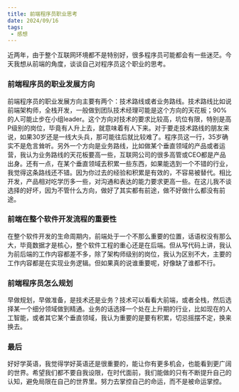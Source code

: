```yaml
---
title: 前端程序员职业思考
date: 2024/09/16
tags:
 - 感想
---
```


近两年，由于整个互联网环境都不是特别好，很多程序员可能都会有一些迷茫。今天我想从前端的角度，谈谈自己对程序员这个职业的思考。

### 前端程序员的职业发展方向
前端程序员的职业发展方向主要有两个：技术路线或者业务路线。技术路线比如说前端架构师，全栈开发，一般做到团队技术经理可能是这个方向的天花板；90%的人可能止步在小组leader。这个方向对技术的要求比较高，坑位有限，特别是高P级别的岗位，毕竟有人升上去，就意味着有人下来。对于要走技术路线的朋友来说，如果30岁还是一线大头兵，那可能往后就比较难了。程序员这一行，35岁确实不是危言耸听。另外一个方向是业务路线，比如做某个垂直领域的产品或者运营，我认为业务路线的天花板要高一些，互联网公司的很多高管或CEO都是产品出身。还有一点，在某个垂直领域去积累一些东西，如果能选到一个不错的行业，我觉得这条路线还不错。因为你过去的经验和积累是有效的，不容易被替代。相比开发，产品相对吃学历多一些，对沟通和表达的能力要求更高一些。在这儿我不谈选择的好坏，因为不管什么方向，做好了其实都有前途，做不好做什么都没有前途。

### 前端在整个软件开发流程的重要性
在整个软件开发的生命周期内，前端处于一个不那么重要的位置，话语权没有那么大，毕竟数据才是核心，整个软件工程的重心还是在后端。但从写代码上讲，我认为前后端的工作内容都差不多，除了架构师级别的岗位，我认为区别不大，主要的工作内容都是在实现业务逻辑。但如果真的说谁重要呢，好像缺了谁都不行。

### 前端程序员怎么规划
早做规划，早做准备，是技术还是业务？技术可以看看大前端，或者全栈，然后选择某一个细分领域做到精通。业务的话选择一个处在上升期的行业，比如现在的人工智能，或者其它某个垂直领域，我认为重要的是要有积累，切忌摇摆不定，换来换去。

### 最后
好好学英语，我觉得学好英语还是很重要的，能让你有更多机会，也能看到更广阔的世界。希望我们都不要自我设限，在时代面前，我们能做的只有不断提升自己的认知，避免局限在自己的世界里。努力去掌控自己的命运，而不是被命运掌控。
